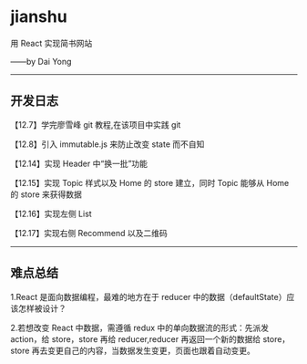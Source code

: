 # jianshu

用 React 实现简书网站

——by Dai Yong

---

## 开发日志

【12.7】学完廖雪峰 git 教程,在该项目中实践 git

【12.8】引入 immutable.js 来防止改变 state 而不自知

【12.14】实现 Header 中“换一批”功能

【12.15】实现 Topic 样式以及 Home 的 store 建立，同时 Topic 能够从 Home 的 store 来获得数据

【12.16】实现左侧 List

【12.17】实现右侧 Recommend 以及二维码

---

## 难点总结

1.React 是面向数据编程，最难的地方在于 reducer 中的数据（defaultState）应该怎样被设计？

2.若想改变 React 中数据，需遵循 redux 中的单向数据流的形式：先派发 action，给 store，store 再给 reducer,reducer 再返回一个新的数据给 store，store 再去变更自己的内容，当数据发生变更，页面也跟着自动变更。
